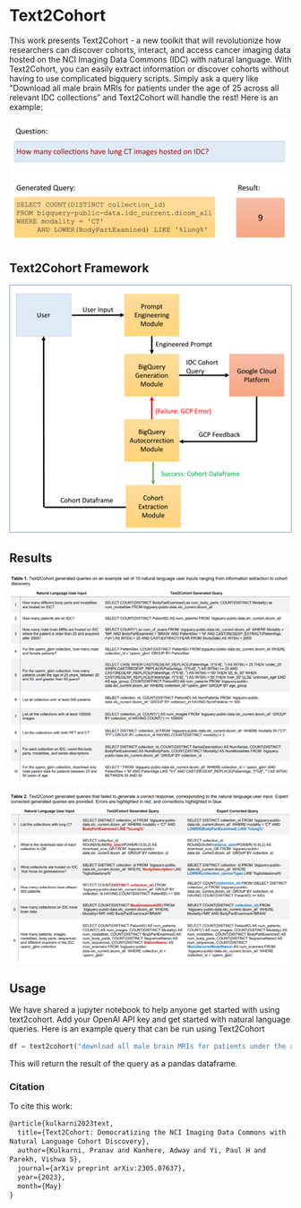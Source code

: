 # Text2Cohort

This work presents Text2Cohort - a new toolkit that will revolutionize how researchers can discover cohorts, interact, and access cancer imaging data hosted on the NCI Imaging Data Commons (IDC) with natural language. With Text2Cohort, you can easily extract information or discover cohorts without having to use complicated bigquery scripts. Simply ask a query like "Download all male brain MRIs for patients under the age of 25 across all relevant IDC collections” and Text2Cohort will handle the rest! Here is an example:

<p align="center">
<img src="./assets/example.png" width="600">
</p>

## Text2Cohort Framework

<p align="center">
<img src="./assets/text2cohort.png" width="600">
</p>

## Results

![Text2Cohort generated queries on an example set of 10 natural language user inputs, ranging from information extraction to cohort discovery.](./assets/correct_queries.png)

![Text2Cohort generated queries that failed to generate a correct response, corresponding to the natural language user input. Expert corrected generated queries are provided. Errors are highlighted in red, and corrections highlighted in blue.](./assets/incorrect_queries.png)

## Usage
We have shared a jupyter notebook to help anyone get started with using text2cohort. Add your OpenAI API key and get started with natural language queries. Here is an example query that can be run using Text2Cohort

```python
df = text2cohort("download all male brain MRIs for patients under the age of 25 across all relevant IDC collections")
```
This will return the result of the query as a pandas dataframe.

### Citation 
To cite this work:

```text
@article{kulkarni2023text,
  title={Text2Cohort: Democratizing the NCI Imaging Data Commons with Natural Language Cohort Discovery},
  author={Kulkarni, Pranav and Kanhere, Adway and Yi, Paul H and Parekh, Vishwa S},
  journal={arXiv preprint arXiv:2305.07637},
  year={2023},
  month={May}
}
```

